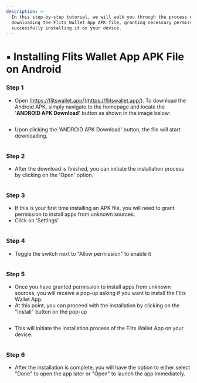 ```yaml
---
description: >-
  In this step-by-step tutorial, we will walk you through the process of
  downloading the Flits Wallet App APK file, granting necessary permissions, and
  successfully installing it on your device.
---
```


# ▪️ Installing Flits Wallet App APK File on Android

### Step 1

* Open [https://flitswallet.app/](https://flitswallet.app/). To download the Android APK, simply navigate to the homepage and locate the '**ANDROID APK Download**' button as shown in the image below:

<figure><img src="../../.gitbook/assets/apk1.jpg" alt=""><figcaption></figcaption></figure>

* Upon clicking the 'ANDROID APK Download' button, the file will start downloading.

<figure><img src="../../.gitbook/assets/apk2.jpg" alt=""><figcaption></figcaption></figure>

### Step 2

* After the download is finished, you can initiate the installation process by clicking on the 'Open' option.

<figure><img src="../../.gitbook/assets/apk3.jpg" alt=""><figcaption></figcaption></figure>

### Step 3

* If this is your first time installing an APK file, you will need to grant permission to install apps from unknown sources.
* Click on 'Settings'

<figure><img src="../../.gitbook/assets/apk4.jpg" alt=""><figcaption></figcaption></figure>

### Step 4

* Toggle the switch next to "Allow permission" to enable it

<figure><img src="../../.gitbook/assets/apk5.jpg" alt=""><figcaption></figcaption></figure>

### Step 5

* Once you have granted permission to install apps from unknown sources, you will receive a pop-up asking if you want to install the Flits Wallet App.
* At this point, you can proceed with the installation by clicking on the "Install" button on the pop-up

<figure><img src="../../.gitbook/assets/apk6.jpg" alt=""><figcaption></figcaption></figure>

* This will initiate the installation process of the Flits Wallet App on your device.

<figure><img src="../../.gitbook/assets/apk7.jpg" alt=""><figcaption></figcaption></figure>

### Step 6

* After the installation is complete, you will have the option to either select "Done" to open the app later or "Open" to launch the app immediately.

<figure><img src="../../.gitbook/assets/apk8.jpg" alt=""><figcaption></figcaption></figure>
